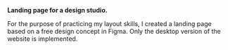 __Landing page for a design studio.__

For the purpose of practicing my layout skills, I created a landing page based on a free design concept in Figma. Only the desktop version of the website is implemented.
